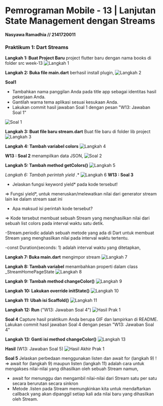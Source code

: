 # **Pemrograman Mobile - 13 | Lanjutan State Management dengan Streams**

**Nasyawa Ramadhia // 2141720011**

### Praktikum 1: Dart Streams

**Langkah 1: Buat Project Baru**
 project flutter baru dengan nama books di folder src week-13
![Langkah 1](docs/1_Langkah1.jpg)
 
**Langkah 2: Buka file main.dart**
  berhasil install plugin, 
![Langkah 2](docs/1_Langkah2.jpg)

**Soal1**
- Tambahkan nama panggilan Anda pada title app sebagai identitas hasil pekerjaan Anda.
- Gantilah warna tema aplikasi sesuai kesukaan Anda.
- Lakukan commit hasil jawaban Soal 1 dengan pesan "W13: Jawaban Soal 1"

![Soal 1](docs/Soal1.jpg)

**Langkah 3: Buat file baru stream.dart**
Buat file baru di folder lib project
![Langkah 3](docs/1_Langkah3.jpg)

**Langkah 4: Tambah variabel colors**
![Langkah 4](docs/1_Langkah4.jpg)

**W13 : Soal 2**
menampilkan data JSON,
![Soal 2](docs/1_Soal2.jpg)

**Langkah 5: Tambah method getColors()**
![Langkah 5](docs/1_Langkah5.jpg)

**Langkah 6: Tambah perintah yield* .**
![Langkah 6](docs/1_Langkah6.jpg)
**W13 : Soal 3**
- Jelaskan fungsi keyword yield* pada kode tersebut!

=> Fungsi yield*, untuk meneruskan/melewatkan nilai dari generator stream lain ke dalam stream saat ini

- Apa maksud isi perintah kode tersebut?

=> Kode tersebut membuat sebuah Stream yang menghasilkan nilai dari sebuah list colors pada interval waktu satu detik.

-Stream.periodic adalah sebuah metode yang ada di Dart untuk membuat Stream yang menghasilkan nilai pada interval waktu tertentu.

-const Duration(seconds: 1) adalah interval waktu yang ditetapkan, 

**Langkah 7: Buka main.dart**
mengimpor stream
![Langkah 7](docs/1_Langkah7.jpg)

**Langkah 8: Tambah variabel**
menambahkan properti dalam class _StreamHomePageState
![Langkah 8](docs/1_Langkah8.jpg)

**Langkah 9: Tambah method changeColor()**
![Langkah 9](docs/1_Langkah9.jpg)

**Langkah 10: Lakukan override initState()**
![Langkah 10](docs/1_Langkah10.jpg)

**Langkah 11: Ubah isi Scaffold()**
![Langkah 11](docs/1_Langkah11.jpg)

**Langkah 12: Run** ("W13: Jawaban Soal 4")
![Hasil Prak 1](docs/HasilPrak1.gif)

**Soal 4**
Capture hasil praktikum Anda berupa GIF dan lampirkan di README.
Lakukan commit hasil jawaban Soal 4 dengan pesan "W13: Jawaban Soal 4"

**Langkah 13: Ganti isi method changeColor()**
![Langkah 13](docs/1_Langkah13.jpg)

**Hasil** (W13: Jawaban Soal 5)
![Hasil Akhir Prak 1](docs/2.gif)

**Soal 5**
Jelaskan perbedaan menggunakan listen dan await for (langkah 9) !
=> await for (langkah 9) maupun listen (langkah 11) adalah cara untuk mengakses nilai-nilai yang dihasilkan oleh sebuah Stream
namun,
- await for menunggu dan mengambil nilai-nilai dari Stream satu per satu secara berurutan secara sinkron 
- Metode .listen pada Stream memungkinkan kita untuk mendaftarkan callback yang akan dipanggil setiap kali ada nilai baru yang dihasilkan oleh Stream.


